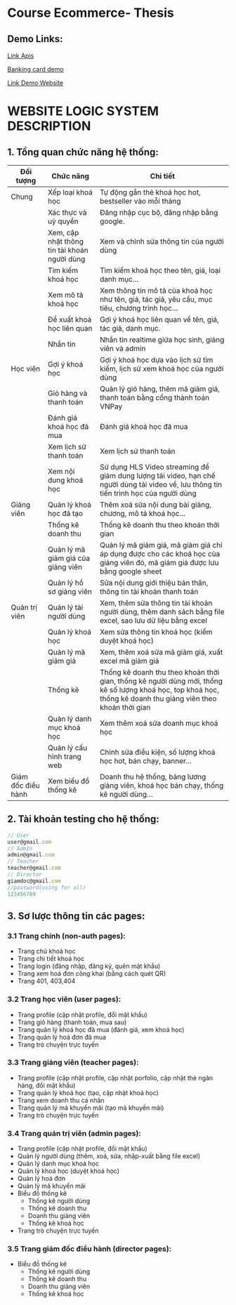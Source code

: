 # Course Ecommerce- Thesis

## Demo Links:

[Link Apis](https://courses-ecommerce-apis.onrender.com/api-docs)

[Banking card demo](https://sandbox.vnpayment.vn/apis/vnpay-demo/)

[Link Demo Website](https://www.course-ecommerce.tk/)

# WEBSITE LOGIC SYSTEM DESCRIPTION

## 1. Tổng quan chức năng hệ thống:

| Đối tượng          | Chức năng                                    | Chi tiết                                                                                                                                                       |
| ------------------ | -------------------------------------------- | -------------------------------------------------------------------------------------------------------------------------------------------------------------- |
| Chung              | Xếp loại khoá học                            | Tự động gắn thẻ khoá học hot, bestseller vào mỗi tháng                                                                                                         |
|                    | Xác thực và uỷ quyền                         | Đăng nhập cục bộ, đăng nhập bằng google.                                                                                                                       |
|                    | Xem, cập nhật thông tin tài khoản người dùng | Xem và chỉnh sửa thông tin của người dùng                                                                                                                      |
|                    | Tìm kiếm khoá học                            | Tìm kiếm khoá học theo tên, giá, loại danh mục…                                                                                                                |
|                    | Xem mô tả khoá học                           | Xem thông tin mô tả của khoá học như tên, giá, tác giả, yêu cầu, mục tiêu, chương trình học…                                                                   |
|                    | Đề xuất khoá học liên quan                   | Gợi ý khoá học liên quan về tên, giá, tác giả, danh mục.                                                                                                       |
|                    | Nhắn tin                                     | Nhắn tin realtime giữa học sinh, giảng viên và admin                                                                                                           |
| Học viên           | Gợi ý khoá học                               | Gợi ý khoá học dựa vào lịch sử tìm kiếm, lịch sử xem khoá học của người dùng                                                                                   |
|                    | Giỏ hàng và thanh toán                       | Quản lý giỏ hàng, thêm mã giảm giá, thanh toán bằng cổng thành toán VNPay                                                                                      |
|                    | Đánh giá khoá học đã mua                     | Đánh giá khoá học đã mua                                                                                                                                       |
|                    | Xem lịch sử thanh toán                       | Xem lịch sử thanh toán                                                                                                                                         |
|                    | Xem nội dung khoá học                        | Sử dụng HLS Video streaming để giảm dung lượng tải video, hạn chế người dùng tải video về, lưu thông tin tiến trình học của người dùng                         |
| Giảng viên         | Quản lý khoá học đã tạo                      | Thêm xoá sửa nội dung bài giảng, chương, mô tả khoá học…                                                                                                       |
|                    | Thống kê doanh thu                           | Thống kê doanh thu theo khoản thời gian                                                                                                                        |
|                    | Quản lý mã giảm giá của giảng viên           | Quản lý mã giảm giá, mã giảm giá chỉ áp dụng được cho các khoá học của giảng viên đó, mã giảm giá được lưu bằng google sheet                                   |
|                    | Quản lý hồ sơ giảng viên                     | Sửa nội dung giới thiệu bản thân, thông tin tài khoản thanh toán                                                                                               |
| Quản trị viên      | Quản lý tài người dùng                       | Xem, thêm sửa thông tin tài khoản người dùng, thêm danh sách bằng file excel, sao lưu dữ liệu bằng excel                                                       |
|                    | Quản lý khoá học                             | Xem sửa thông tin khoá học (kiểm duyệt khoá học)                                                                                                               |
|                    | Quản lý mã giảm giá                          | Xem, thêm xoá sửa mã giảm giá, xuất excel mã giảm giá                                                                                                          |
|                    | Thống kê                                     | Thống kê doanh thu theo khoản thời gian, thống kê người dùng mới, thống kê số lượng khoá học, top khoá học, thống kê doanh thu giảng viên theo khoản thời gian |
|                    | Quản lý danh mục khoá học                    | Xem thêm xoá sửa doanh mục khoá học                                                                                                                            |
|                    | Quản lý cấu hình trang web                   | Chỉnh sửa điều kiện, số lượng khoá học hot, bán chạy, banner…                                                                                                  |
| Giám đốc điều hành | Xem biểu đồ thống kê                         | Doanh thu hệ thống, bảng lương giảng viên, khoá học bán chạy, thống kê người dùng…                                                                             |

## 2. Tài khoản testing cho hệ thống:

```jsx
// User
user@gmail.com
// Admin
admin@gmail.com
// Teacher
teacher@gmail.com
// Director
giamdoc@gmail.com
//password(using for all)
123456789

```

## 3. Sơ lược thông tin các pages:

### 3.1 Trang chính (non-auth pages):

- Trang chủ khoá học
- Trang chi tiết khoá học
- Trang login (đăng nhập, đăng ký, quên mật khẩu)
- Trang xem hoá đơn công khai (bằng cách quét QR)
- Trang 401, 403,404

### 3.2 Trang học viên (user pages):

- Trang profile (cập nhật profile, đổi mật khẩu)
- Trang giỏ hàng (thanh toán, mua sau)
- Trang quản lý khoá học đã mua (đánh giá, xem khoá học)
- Trang quản lý hoá đơn đã mua
- Trang trò chuyện trực tuyến

### 3.3 Trang giảng viên (teacher pages):

- Trang profile (cập nhật profile, cập nhật porfolio, cập nhật thẻ ngân hàng, đổi mật khẩu)
- Trang quản lý khoá học (tạo, cập nhật khoá học)
- Trang xem doanh thu cá nhân
- Trang quản lý mã khuyến mãi (tạo mã khuyến mãi)
- Trang trò chuyện trực tuyến

### 3.4 Trang quản trị viên (admin pages):

- Trang profile (cập nhật profile, đổi mật khẩu)
- Quản lý người dùng (thêm, xoá, sửa, nhập-xuất bằng file excel)
- Quản lý danh mục khoá học
- Quản lý khoá học (duyệt khoá học)
- Quản lý hoá đơn
- Quản lý mã khuyến mãi
- Biểu đồ thống kê
  - Thống kê người dùng
  - Thống kê doanh thu
  - Doanh thu giảng viên
  - Thống kê khoá học
- Trang trò chuyện trực tuyến

### 3.5 Trang giám đốc điều hành (director pages):

- Biểu đồ thống kê
  - Thống kê người dùng
  - Thống kê doanh thu
  - Doanh thu giảng viên
  - Thống kê khoá học
